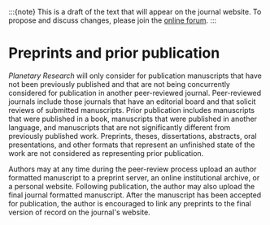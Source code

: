 :::{note}
This is a draft of the text that will appear on the journal website. To propose and discuss changes, please join the [online forum](#forum).
:::

# Preprints and prior publication

*Planetary Research* will only consider for publication manuscripts that have not been previously published and that are not being concurrently considered for publication in another peer-reviewed journal. Peer-reviewed journals include those journals that have an editorial board and that solicit reviews of submitted manuscripts. Prior publication includes manuscripts that were published in a book, manuscripts that were published in another language, and manuscripts that are not significantly different from previously published work. Preprints, theses, dissertations, abstracts, oral presentations, and other formats that represent an unfinished state of the work are not considered as representing prior publication.

Authors may at any time during the peer-review process upload an author formatted manuscript to a preprint server, an online institutional archive, or a personal website. Following publication, the author may also upload the final journal formatted manuscript. After the manuscript has been accepted for publication, the author is encouraged to link any preprints to the final version of record on the journal's website.
